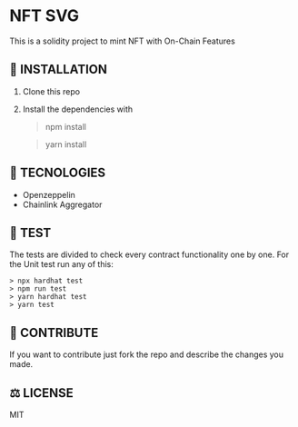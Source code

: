 # NFT SVG

This is a solidity project to mint NFT with On-Chain Features

## :rocket: INSTALLATION

1. Clone this repo
2. Install the dependencies with 
    > npm install
    
    > yarn install

  
## :floppy_disk: TECNOLOGIES

+ Openzeppelin
+ Chainlink Aggregator

## :abacus: TEST

The tests are divided to check every contract functionality one by one.
For the Unit test run any of this:

    > npx hardhat test
    > npm run test
    > yarn hardhat test
    > yarn test

## :bookmark_tabs: CONTRIBUTE

If you want to contribute just fork the repo and describe the changes you made.

## :balance_scale: LICENSE

MIT
